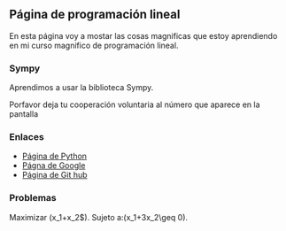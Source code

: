 <script src='https://cdn.mathjax.org/mathjax/latest/MathJax.js?config=TeX-AMS-MML_HTMLorMML'></script> 

## Página de programación lineal

En esta página voy a mostar las cosas magnificas que estoy aprendiendo en mi curso magnifico de programación lineal.

### Sympy 
Aprendimos a usar la biblioteca Sympy.

Porfavor deja tu cooperación voluntaria al número que aparece en la pantalla

### Enlaces

- [Página de Python](https://www.python.org/)
- [Págna de Google](https://www.google.com/)
- [Página de Git hub](https://github.com/)
 ### Problemas
 Maximizar \(x_1+x_2$\).
 Sujeto a:\(x_1+3x_2\geq 0\).
